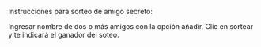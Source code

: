 Instrucciones para sorteo de amigo secreto:

Ingresar nombre de dos o más amigos con la opción añadir.
Clic en sortear y te indicará el ganador del soteo.
